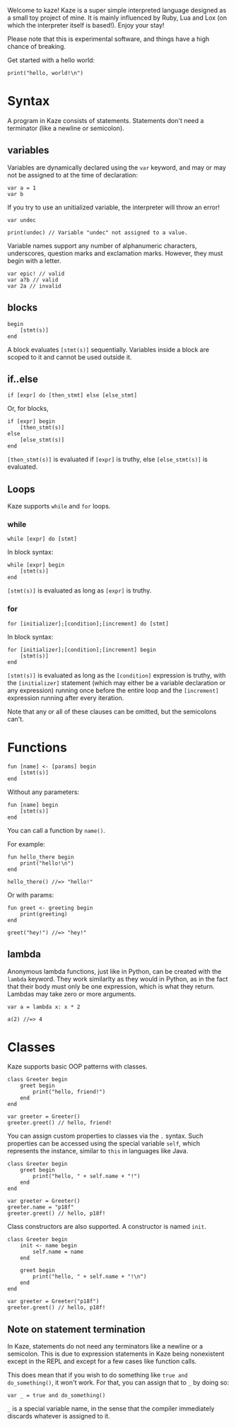 Welcome to kaze! Kaze is a super simple interpreted language designed as a small toy project of mine. It is mainly influenced by Ruby, Lua and Lox (on which the interpreter itself is based!). Enjoy your stay!

Please note that this is experimental software, and things have a high chance of breaking.

Get started with a hello world:

```kaze
print("hello, world!\n")
```

# Syntax

A program in Kaze consists of statements. Statements don't need a terminator (like a newline or semicolon).

## variables

Variables are dynamically declared using the `var` keyword, and may or may not be assigned to at the time of declaration:

```kaze
var a = 1
var b
```

If you try to use an unitialized variable, the interpreter will throw an error!

```kaze
var undec

print(undec) // Variable "undec" not assigned to a value.
```

Variable names support any number of alphanumeric characters, underscores, question marks and exclamation marks. However, they must begin with a letter.

```kaze
var epic! // valid
var a?b // valid
var 2a // invalid
```

## blocks

```kaze
begin
    [stmt(s)]
end
```

A block evaluates `[stmt(s)]` sequentially. Variables inside a block are scoped to it and cannot be used outside it.

## if..else

```kaze
if [expr] do [then_stmt] else [else_stmt]
```

Or, for blocks,

```kaze
if [expr] begin
    [then_stmt(s)]
else
    [else_stmt(s)]
end
```

`[then_stmt(s)]` is evaluated if `[expr]` is truthy, else `[else_stmt(s)]` is evaluated.

## Loops

Kaze supports `while` and `for` loops.

### while

```kaze
while [expr] do [stmt]
```

In block syntax:

```kaze
while [expr] begin
    [stmt(s)]
end
```

`[stmt(s)]` is evaluated as long as `[expr]` is truthy.

### for

```kaze
for [initializer];[condition];[increment] do [stmt]
```

In block syntax:

```kaze
for [initializer];[condition];[increment] begin
    [stmt(s)]
end
```

`[stmt(s)]` is evaluated as long as the `[condition]` expression is truthy, with the `[initializer]` statement (which may either be a variable declaration or any expression) running once before the entire loop and the `[increment]` expression running after every iteration.

Note that any or all of these clauses can be omitted, but the semicolons can't.

# Functions

```kaze
fun [name] <- [params] begin
    [stmt(s)]
end
```

Without any parameters:

```kaze
fun [name] begin
    [stmt(s)]
end
```

You can call a function by `name()`.

For example:

```kaze
fun hello_there begin
    print("hello!\n")
end

hello_there() //=> "hello!"
```

Or with params:

```kaze
fun greet <- greeting begin
    print(greeting)
end

greet("hey!") //=> "hey!"
```

## lambda

Anonymous lambda functions, just like in Python, can be created with the `lambda` keyword. They work similarlty as they would in Python, as in the fact that their body must only be one expression, which is what they return. Lambdas may take zero or more arguments.

```kaze
var a = lambda x: x * 2

a(2) //=> 4
```

# Classes

Kaze supports basic OOP patterns with classes.

```kaze
class Greeter begin
    greet begin
        print("hello, friend!")
    end
end

var greeter = Greeter()
greeter.greet() // hello, friend!
```

You can assign custom properties to classes via the `.` syntax. Such properties can be accessed using the special variable `self`, which represents the instance, similar to `this` in languages like Java.

```kaze
class Greeter begin
    greet begin
        print("hello, " + self.name + "!")
    end
end

var greeter = Greeter()
greeter.name = "p18f"
greeter.greet() // hello, p18f!
```

Class constructors are also supported. A constructor is named `init`.

```kaze
class Greeter begin
    init <- name begin
        self.name = name
    end

    greet begin
        print("hello, " + self.name + "!\n")
    end
end

var greeter = Greeter("p18f")
greeter.greet() // hello, p18f!
```

## Note on statement termination

In Kaze, statements do not need any terminators like a newline or a semicolon. This is due to expression statements in Kaze being nonexistent except in the REPL and except for a few cases like function calls.

This does mean that if you wish to do something like `true and do_something()`, it won't work. For that, you can assign that to `_` by doing so:

```kaze
var _ = true and do_something()
```

`_` is a special variable name, in the sense that the compiler immediately discards whatever is assigned to it.